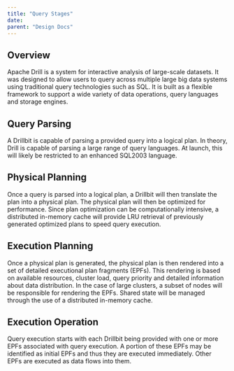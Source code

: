```yaml
---
title: "Query Stages"
date:  
parent: "Design Docs"
---
```

## Overview

Apache Drill is a system for interactive analysis of large-scale datasets. It
was designed to allow users to query across multiple large big data systems
using traditional query technologies such as SQL. It is built as a flexible
framework to support a wide variety of data operations, query languages and
storage engines.

## Query Parsing

A Drillbit is capable of parsing a provided query into a logical plan. In
theory, Drill is capable of parsing a large range of query languages. At
launch, this will likely be restricted to an enhanced SQL2003 language.

## Physical Planning

Once a query is parsed into a logical plan, a Drillbit will then translate the
plan into a physical plan. The physical plan will then be optimized for
performance. Since plan optimization can be computationally intensive, a
distributed in-memory cache will provide LRU retrieval of previously generated
optimized plans to speed query execution.

## Execution Planning

Once a physical plan is generated, the physical plan is then rendered into a
set of detailed executional plan fragments (EPFs). This rendering is based on
available resources, cluster load, query priority and detailed information
about data distribution. In the case of large clusters, a subset of nodes will
be responsible for rendering the EPFs. Shared state will be managed through
the use of a distributed in-memory cache.

## Execution Operation

Query execution starts with each Drillbit being provided with one or more EPFs
associated with query execution. A portion of these EPFs may be identified as
initial EPFs and thus they are executed immediately. Other EPFs are executed
as data flows into them.

